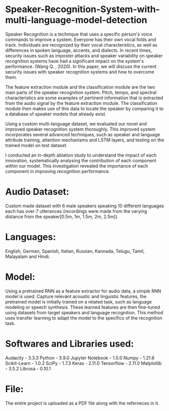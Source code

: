 # Speaker-Recognition-System-with-multi-language-model-detection

Speaker Recognition is a technique that uses a specific person's voice commands to improve a system. Everyone has their own vocal folds and track. Individuals are recognized by their vocal characteristics, as well as differences in spoken language, accents, and dialects. In recent times, security issues such as imposter attacks and speaker variability on speaker recognition systems have had a significant impact on the system's performance. (Wang Q. , 2020). In this paper, we will discuss the current security issues with speaker recognition systems and how to overcome them.

The feature extraction module and the classification module are the two main parts of the speaker recognition system. Pitch, tempo, and spectral characteristics are some examples of pertinent information that is extracted from the audio signal by the feature extraction module. The classification module then makes use of this data to locate the speaker by comparing it to a database of speaker models that already exist.

Using a custom multi-language dataset, we evaluated our novel and improved speaker recognition system thoroughly. This improved system incorporates several advanced techniques, such as speaker and language attribute training, attention mechanisms and LSTM layers, and testing on the trained model on test dataset.

I conducted an in-depth ablation study to understand the impact of each innovation, systematically analysing the contribution of each component within our model. This investigation revealed the importance of each component in improving recognition performance.

# Audio Dataset: 
Custom made dataset with 6 male speakers speaking 10 different languages each has over 7 utterances (recordings were made from the varying distance from the speaker[0.5m, 1m, 1.5m, 2m, 2.5m]).

# Languages: 
English, German, Spanish, Italian, Russian, Kannada, Telugu, Tamil, Malayalam and Hindi.

# Model: 
Using a pretrained RNN as a feature extractor for audio data, a simple RNN model is used. Capture relevant acoustic and linguistic features, the pretrained model is initially trained on a related task, such as language modeling or speech synthesis. These learned features are then fine-tuned using datasets from target speakers and language recognition. This method uses transfer learning to adapt the model to the specifics of the recognition task.

# Softwares and Libraries used: 
Audacity - 3.3.3
Python - 3.9.0
Jupyter Notebook - 1.0.0
Numpy - 1.21.6
Scikit-Learn - 1.0.2
SciPy - 1.7.3
Keras - 2.11.0
Tensorflow - 2.11.0
Matplotlib - 3.5.2
Librosa - 0.10.1

# File:
The entire project is uploaded as a PDF file along with the referneces in it.
